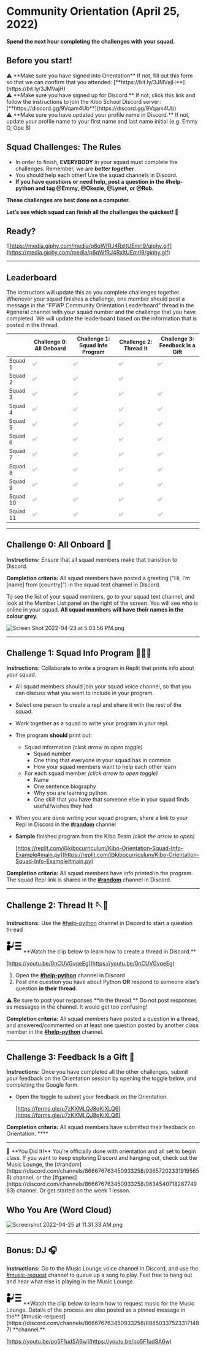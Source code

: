 # Community Orientation (April 25, 2022)

**Spend the next hour completing the challenges with your squad.**

## Before you start!

<aside>
⚠️ **Make sure you have signed into Orientation**
If not, fill out this form so that we can confirm that you attended: [**https://bit.ly/3JMVajH**](https://bit.ly/3JMVajH)

</aside>

<aside>
⚠️ **Make sure you have signed up for Discord.** 
If not, click this link and follow the instructions to join the Kibo School Discord server: [**https://discord.gg/9Vqam4Ub**](https://discord.gg/9Vqam4Ub)

</aside>

<aside>
⚠️ **Make sure you have updated your profile name in Discord.** 
If not, update your profile name to your first name and last name initial (e.g. Emmy O, Ope B)

</aside>

## Squad Challenges: The Rules

- In order to finish, **EVERYBODY** in your squad must complete the challenges. Remember, we are ***better together***.
- You should help each other! Use the squad channels in Discord.
- **If you have questions or need help, post a question in the #help-python and tag @Emmy, @Okezie,  @Lynet, or @Rob.**

**These challenges are best done on a computer.**

**Let’s see which squad can finish all the challenges the quickest! 🏁**

## Ready?

![https://media.giphy.com/media/p6qWfRJ4RxltUEmrl9/giphy.gif](https://media.giphy.com/media/p6qWfRJ4RxltUEmrl9/giphy.gif)

---

## Leaderboard

The instructors will update this as you complete challenges together. Whenever your squad finishes a challenge, one member should post a message in the “FPWP Community Orientation Leaderboard” thread in the #general channel with your squad number and the challenge that you have completed. We will update the leaderboard based on the information that is posted in the thread.  

|  | Challenge 0: All Onboard | Challenge 1: Squad Info Program | Challenge 2: Thread It | Challenge 3: Feedback Is a Gift |
| --- | --- | --- | --- | --- |
| Squad 1 | ✅ | ✅ | ✅ | ✅ |
| Squad 2 | ✅ | ✅ | ✅ |  |
| Squad 3 | ✅ | ✅ | ✅ | ✅ |
| Squad 4 | ✅ | ✅ | ✅ | ✅ |
| Squad 5 | ✅ | ✅ | ✅ | ✅ |
| Squad 6 | ✅ | ✅ | ✅ | ✅ |
| Squad 7 | ✅ | ✅ | ✅ | ✅ |
| Squad 8 | ✅ | ✅ | ✅ | ✅ |
| Squad 9 | ✅ | ✅ | ✅ | ✅ |
| Squad 10 | ✅ | ✅ | ✅ | ✅ |
| Squad 11 | ✅ | ✅ | ✅ | ✅ |

---

## Challenge 0: All Onboard 🚀

**Instructions:** Ensure that all squad members make that transition to Discord.

**Completion criteria:** All squad members have posted a greeting (“Hi, I’m [name] from [country]”) in the squad text channel in Discord.

To see the list of your squad members, go to your squad text channel, and look at the Member List panel on the right of the screen. You will see who is online in your squad. **All squad members will have their names in the colour grey.** 

![Screen Shot 2022-04-23 at 5.03.56 PM.png](/future-proof-with-python-april-2022/community-orientation-april-25-2022/screen-shot-2022-04-23-at-5.03.56-pm.png)

---

## Challenge 1: Squad Info Program 👩🏿‍💻

**Instructions:** Collaborate to write a program in Replit that prints info about your squad. 

- All squad members should join your squad voice channel, so that you can discuss what you want to include in your program.
- Select one person to create a repl and share it with the rest of the squad.
- Work together as a squad to write your program in your repl.
- The program **should** print out:
    - Squad information *(click arrow to open toggle)*
        - Squad number
        - One thing that everyone in your squad has in common
        - How your squad members want to help each other learn
    - For each squad member *(click arrow to open toggle)*
        - Name
        - One sentence biography
        - Why you are learning python
        - One skill that you have that someone else in your squad finds useful/wishes they had
- When you are done writing your squad program, share a link to your Repl in Discord in the **[#random](https://discord.com/channels/866676763450933258/936572023319195658)** channel
- **Sample** finished program from the Kibo Team
*(click the arrow to open)*
    
    [https://replit.com/@kibocurriculum/Kibo-Orientation-Squad-Info-Example#main.py](https://replit.com/@kibocurriculum/Kibo-Orientation-Squad-Info-Example#main.py)
    

**Completion criteria:** All squad members have info printed in the program. The squad Repl link is shared in the **[#random](https://discord.com/channels/866676763450933258/936572023319195658)** channel in Discord.

---

## Challenge 2: Thread It 🪡🧵

**Instructions:** Use the [#help-python](https://discord.com/channels/866676763450933258/928692856426729493) channel in Discord to start a question thread

<aside>
<img src="instruction.png" alt="instruction.png" width="40px" /> **Watch the clip below to learn how to create a thread in Discord.**

</aside>

[https://youtu.be/0nCUVGvqeEg](https://youtu.be/0nCUVGvqeEg)

1. Open the **[#help-python](https://discord.com/channels/866676763450933258/928692856426729493)** channel in Discord
2. Post one question you have about Python **OR** respond to someone else’s question **in their thread**.

<aside>
⚠️ Be sure to post your responses **in the thread.** Do not post responses as messages in the channel. It would get too confusing!

</aside>

**Completion criteria:** All squad members have posted a question in a thread, and answered/commented on at least one question posted by another class member in the **[#help-python](https://discord.com/channels/866676763450933258/928692856426729493)** channel.

---

## Challenge 3: Feedback Is a Gift 🎁

**Instructions:** Once you have completed all the other challenges, submit your feedback on the Orientation session by opening the toggle below, and completing the Google form.

- Open the toggle to submit your feedback on the Orientation.
    
    [https://forms.gle/u7zKXMLQJ8qKiXLQ6](https://forms.gle/u7zKXMLQJ8qKiXLQ6)
    

**Completion criteria:** All squad members have submitted their feedback on Orientation. ****

---

<aside>
🥳 **You Did It!** You’re officially done with orientation and all set to begin class. If you want to keep exploring Discord and hanging out, check out the Music Lounge, the [#random](https://discord.com/channels/866676763450933258/936572023319195658) channel, or the [#games](https://discord.com/channels/866676763450933258/963454071828774963) channel. Or get started on the week 1 lesson.

</aside>

## Who You Are (Word Cloud)

![Screenshot 2022-04-25 at 11.31.33 AM.png](/future-proof-with-python-april-2022/community-orientation-april-25-2022/screenshot-2022-04-25-at-11.31.33-am.png)

---

## Bonus: DJ 🎧

**Instructions:** Go to the Music Lounge voice channel in Discord, and use the [#music-request](https://discord.com/channels/866676763450933258/888503375233171487) channel to queue up a song to play. Feel free to hang out and hear what else is playing in the Music Lounge.

<aside>
<img src="instruction.png" alt="instruction.png" width="40px" /> **Watch the clip below to learn how to request music for the Music Lounge. Details of the process are also posted as a pinned message in the** [#music-request](https://discord.com/channels/866676763450933258/888503375233171487) **channel.**

</aside>

[https://youtu.be/po5F1udSA6w](https://youtu.be/po5F1udSA6w)